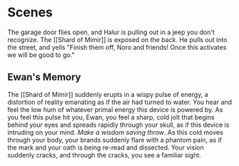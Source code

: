 # Scenes
The garage door flies open, and Halur is pulling out in a jeep you don't recognize. The [[Shard of Mimir]] is exposed on the back. He pulls out into the street, and yells "Finish them off, Noro and friends! Once this activates we will be good to go."

## Ewan's Memory
The [[Shard of Mimir]] suddenly erupts in a wispy pulse of energy, a distortion of reality emanating as if the air had turned to water. You hear and feel the low hum of whatever primal energy this device is powered by.
As you feel this pulse hit you, Ewan, you feel a sharp, cold jolt that begins behind your eyes and spreads rapidly through your skull, as if this device is intruding on your mind. *Make a wisdom saving throw*. As this cold moves through your body, your brands suddenly flare with a phantom pain, as if the mark and your oath is being re-read and dissected. Your vision suddenly cracks, and through the cracks, you see a familiar sight.

